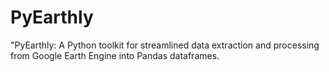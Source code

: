 # PyEarthly
"PyEarthly: A Python toolkit for streamlined data extraction and processing from Google Earth Engine into Pandas dataframes.
